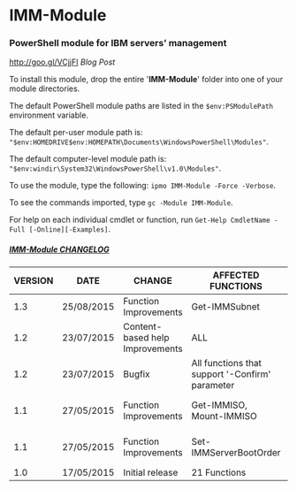 # IMM-Module
### PowerShell module for IBM servers’ management

<http://goo.gl/VCjjFI> <i>Blog Post</i>

To install this module, drop the entire '<b>IMM-Module</b>' folder into one of your module directories.

The default PowerShell module paths are listed in the `$env:PSModulePath` environment variable.

The default per-user module path is: `"$env:HOMEDRIVE$env:HOMEPATH\Documents\WindowsPowerShell\Modules"`.

The default computer-level module path is: `"$env:windir\System32\WindowsPowerShell\v1.0\Modules"`.

To use the module, type the following: `ipmo IMM-Module -Force -Verbose`.

To see the commands imported, type `gc -Module IMM-Module`.

For help on each individual cmdlet or function, run `Get-Help CmdletName -Full [-Online][-Examples]`.

##### <ins>IMM-Module CHANGELOG</ins>

VERSION|DATE|CHANGE|AFFECTED FUNCTIONS|DESCRIPTION
----|----|----|----|----|
1.3|25/08/2015|Function Improvements|Get-IMMSubnet|Added new parameter -ExcludeIP
1.2|23/07/2015|Content-based help Improvements|ALL|".PARAMETER" tags edited
1.2|23/07/2015|Bugfix|All functions that support '-Confirm' parameter|'$IMM' variable replaced by '$module' in $PSCmdlet.ShouldProcess($module,"") method
1.1|27/05/2015|Function Improvements|Get-IMMISO, Mount-IMMISO|Added 'rdmount' running process check in the 'Begin' scope before function call
1.1|27/05/2015|Function Improvements|Set-IMMServerBootOrder|Added 'Windows Boot Manager' entry in [ValidateSet()] statement for all Boot devices
1.0|17/05/2015|Initial release|21 Functions|

